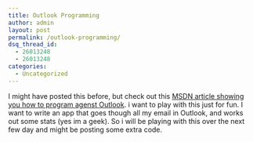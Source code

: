 ```yaml
---
title: Outlook Programming
author: admin
layout: post
permalink: /outlook-programming/
dsq_thread_id:
  - 26013248
  - 26013248
categories:
  - Uncategorized
---
```

I might have posted this before, but check out this [MSDN article showing you how to program agenst Outlook][1]. i want to play with this just for fun. I want to write an app that goes though all my email in Outlook, and works out some stats (yes im a geek). So i will be playing with this over the next few day and might be posting some extra code.

 [1]: http://msdn.microsoft.com/library/default.asp?url=/library/en-us/dv_vstechart/html/ol03csharp.asp